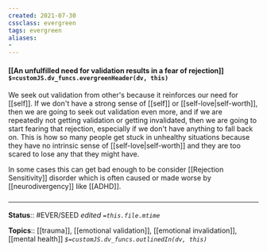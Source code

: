 ```yaml
---
created: 2021-07-30
cssclass: evergreen
tags: evergreen
aliases:
- 
---
```


#### [[An unfulfilled need for validation results in a fear of rejection]] `$=customJS.dv_funcs.evergreenHeader(dv, this)`

We seek out validation from other's because it reinforces our need for [[self]]. If we don't have a strong sense of [[self]] or [[self-love|self-worth]], then we are going to seek out validation even more, and if we are repeatedly not getting validation or getting invalidated, then we are going to start fearing that  rejection, especially if we don't have anything to fall back on. This is how so many people get stuck in unhealthy situations because they have no intrinsic sense of [[self-love|self-worth]] and they are too scared to lose any that they might have.

In some cases this can get bad enough to be consider [[Rejection Sensitivity]] disorder which is often caused or made worse by [[neurodivergency]] like [[ADHD]]. 
### <hr class="footnote"/>

**Status**:: #EVER/SEED
*edited `=this.file.mtime`*

**Topics**:: [[trauma]], [[emotional validation]], [[emotional invalidation]], [[mental health]]
*`$=customJS.dv_funcs.outlinedIn(dv, this)`*


